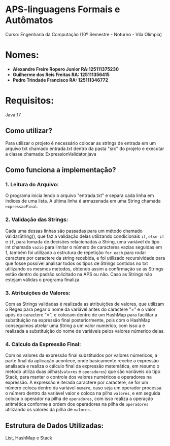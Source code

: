 # APS-linguagens Formais e Autômatos
Curso: Engenharia da Computação (10º Semestre - Noturno - Vila Olímpia)  

# Nomes:  

- **Alexandre Freire Ropero Junior RA:125111375230**    
- **Guilherme dos Reis Freitas RA: 125111356415**   
- **Pedro Trindade Francisco RA: 125111346772**  

# Requisitos:  
Java 17  

## Como utilizar?  
Para utilizar o projeto é necessário colocar as strings de entrada em um arquivo txt chamado entrada.txt dentro da pasta "src" do projeto e executar a classe chamada: ExpressionValidator.java  

## Como funciona a implementação?  
### 1. **Leitura do Arquivo:**
  O programa inicia lendo o arquivo "entrada.txt" e separa cada linha em índices de uma lista. A última linha é armazenada em uma String chamada `expressaoFinal`.  
### 2. **Validação das Strings:**
  Cada uma dessas linhas são passadas para um método chamado validarString(), que faz a validação  delas utilizando condicionais `if`, `else if` e `if`, para tomada de decisões relacionadas a String, uma variável do tipo int chamada `vazio` para limitar o número de caracteres vazias seguidas em 1, também foi utilizado a estrutura de repetição `for each` para rodar caractere por caractere da string recebida, e foi utilizado recursividade para que fosse possível analisar todos os tipos de Strings contidos no txt utilizando os mesmos metodos, obtendo assim a confirmação se as Strings estão dentro do padrão solicitado na APS ou não. Caso as Strings não estejam válidas o programa finaliza.  
### 3. **Atribuições de Valores:**
  Com as Strings validadas é realizada as atribuições de valores, que utilizam o Regex para pegar o nome da variável antes do caractere "=" e o valor após do caractere "=", e colocam dentro de um HashMap para facilitar a substituição na expressão final posteriormente, pois com o HashMap conseguimos atrelar uma String a um valor numérico, com isso a é realizada a substituição do nome de variáveis pelos valores númerico delas. 
### 4. **Cálculo da Expressão Final:**  
  Com os valores da expressão final substituídos por valores númericos, a parte final da aplicação acontece, onde basicamente recebe a expressão analisada e realiza o cálculo final da expressão matemática, em resumo o metodo utiliza duas pilhas(`valores` e `operadores`) que são variáveis do tipo Stack, para manter o controle dos valores numéricos e operadores na expressão. A expressão é iterada caractere por caractere, se for um número coloca dentro da variável `numero`, caso seja um operador processa o número dentro da variável valor e coloca na pilha `valores`, e em seguida coloca o operador na pilha de `operadores`, com isso realiza a operação aritmética conforme a ordem dos operadores na pilha de `operadores` utilizando os valores da pilha de `valores`.  

## Estrutura de Dados Utilizadas:
List, HashMap e Stack
